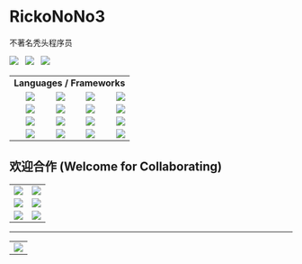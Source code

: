# RickoNoNo3

不著名秃头程序员

<a href="#!"><img src="https://img.shields.io/badge/IDE-IntelliJ%20IDEA-303030?style=flat-square&logo=IntelliJ%20IDEA" /></a>
&nbsp;
<a href="#!"><img src="https://img.shields.io/badge/Editor-VS%20Code-303030?style=flat-square&logo=visualstudiocode" /></a>
&nbsp;
<a href="#!"><img src="https://img.shields.io/badge/Note-Joplin-303030?style=flat-square&logo=Joplin" /></a>

<table>
  <tr>
    <td colspan=4 align=center><b>Languages / Frameworks</b></td>
  <tr>
    <td align=right><a href="#!"><img src="https://img.shields.io/badge/Go-★★★★★-303030?style=flat-square&logo=Go" /></a></td>
    <td align=right><a href="#!"><img src="https://img.shields.io/badge/C|C%2B%2B-★★★★★-303030?style=flat-square&logo=C%2B%2B" /></a></td>
    <td align=right><a href="#!"><img src="https://img.shields.io/badge/JavaScript-★★★★☆-303030?style=flat-square&logo=JavaScript" /></a></td>
    <td align=right><a href="#!"><img src="https://img.shields.io/badge/React|ReactNative-★★★★☆-303030?style=flat-square&logo=React" /></a></td>
  </tr>
  <tr>
    <td align=right><a href="#!"><img src="https://img.shields.io/badge/jQuery-★★★★☆-303030?style=flat-square&logo=jQuery" /></a></td>
    <td align=right><a href="#!"><img src="https://img.shields.io/badge/Java-★★★★☆-303030?style=flat-square&logo=Java" /></a></td>
    <td align=right><a href="#!"><img src="https://img.shields.io/badge/Python-★★★★☆-303030?style=flat-square&logo=Python" /></a></td>
    <td align=right><a href="#!"><img src="https://img.shields.io/badge/PyTorch-★★★☆☆-303030?style=flat-square&logo=PyTorch" /></a></td>
  </tr>
  <tr>
    <td align=right><a href="#!"><img src="https://img.shields.io/badge/Spring-★★★☆☆-303030?style=flat-square&logo=Spring" /></a></td>
    <td align=right><a href="#!"><img src="https://img.shields.io/badge/Kotlin-★★★☆☆-303030?style=flat-square&logo=Kotlin" /></a></td>
    <td align=right><a href="#!"><img src="https://img.shields.io/badge/C%23-★★★☆☆-303030?style=flat-square&logo=CSharp" /></a></td>
    <td align=right><a href="#!"><img src="https://img.shields.io/badge/WPF-★★★☆☆-303030?style=flat-square&logo=Windows" /></a></td>
  </tr>
  <tr>
    <td align=right><a href="#!"><img src="https://img.shields.io/badge/Vue-★★☆☆☆-303030?style=flat-square&logo=Vue.js" /></a></td>
    <td align=right><a href="#!"><img src="https://img.shields.io/badge/PHP-★☆☆☆☆-303030?style=flat-square&logo=PHP" /></a></td>
    <td align=right><a href="#!"><img src="https://img.shields.io/badge/TensorFlow-★☆☆☆☆-303030?style=flat-square&logo=TensorFlow" /></a></td>
    <td align=right><a href="#!"><img src="https://img.shields.io/badge/Dart|Flutter-★☆☆☆☆-303030?style=flat-square&logo=Flutter" /></a></td>
  </tr>
</table>

## 欢迎合作 (Welcome for Collaborating)

<table>
  <tr>
    <td><a href="https://github.com/rickonono3/react-winbox" target="_blank">
      <img src="https://github-readme-stats.vercel.app/api/pin/?username=rickonono3&repo=react-winbox&theme=highcontrast&locale=cn&cache_seconds=1800" />
    </a></td>
    <td><a href="https://github.com/rickonono3/consulize" target="_blank">
      <img src="https://github-readme-stats.vercel.app/api/pin/?username=rickonono3&repo=consulize&theme=highcontrast&locale=cn&cache_seconds=1800" />
    </a></td>
  </tr>
  <tr>
    <td><a href="https://github.com/rickonono3/m2obj" target="_blank">
      <img src="https://github-readme-stats.vercel.app/api/pin/?username=rickonono3&repo=m2obj&theme=highcontrast&locale=cn&cache_seconds=1800" />
    </a></td>
    <td><a href="https://github.com/rickonono3/joplin-terminal-data-api" target="_blank">
      <img src="https://github-readme-stats.vercel.app/api/pin/?username=rickonono3&repo=joplin-terminal-data-api&theme=highcontrast&locale=cn&cache_seconds=1800" />
    </a></td>
  </tr>
  <tr>
    <td><a href="https://github.com/rickonono3/ufset" target="_blank">
      <img src="https://github-readme-stats.vercel.app/api/pin/?username=rickonono3&repo=ufset&theme=highcontrast&locale=cn&cache_seconds=1800" />
    </a></td>
    <td><a href="https://github.com/rickonono3/tyut-net-connector" target="_blank">
      <img src="https://github-readme-stats.vercel.app/api/pin/?username=rickonono3&repo=tyut-net-connector&theme=highcontrast&locale=cn&cache_seconds=1800" />
    </a></td>
  </tr>
</table>

-----

<table>
<!--   <tr>
    <td><img src="https://github-readme-stats.vercel.app/api?username=rickonono3&count_private=true&show_icons=true&include_all_commits=true&custom_title=RickoNoNo3%20%E7%9A%84%E6%91%B8%E9%B1%BC%E7%BB%9F%E8%AE%A1&theme=highcontrast&locale=cn&cache_seconds=1800" /></td>  
  </tr> -->
  <tr>
    <td><img src="https://github-readme-stats.vercel.app/api/top-langs/?username=rickonono3&theme=highcontrast&layout=compact&exclude_repo=R-Blog-Public-Library,R-Blog-IconFont,R-Blog-MathJax-Fonts,RZ-Blog,xv6-chinese,jquery-csv&count_private=true&langs_count=8&locale=cn&cache_seconds=1800&hide=css,less,html" /></td>
  </tr>
</table>





